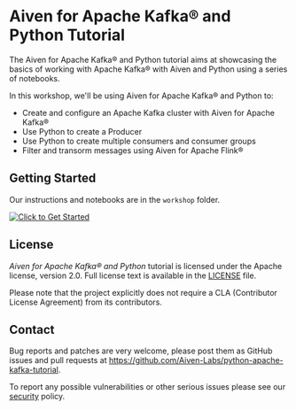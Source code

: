 # Aiven for Apache Kafka® and Python Tutorial

The Aiven for Apache Kafka®️ and Python tutorial aims at showcasing the basics of working with Apache Kafka® with Aiven and Python using a series of notebooks.

In this workshop, we'll be using Aiven for Apache Kafka®️ and Python to:

* Create and configure an Apache Kafka cluster with Aiven for Apache Kafka®️
* Use Python to create a Producer
* Use Python to create multiple consumers and consumer groups
* Filter and transorm messages using Aiven for Apache Flink®️

## Getting Started

Our instructions and notebooks are in the `workshop` folder.

[![Click to Get Started](https://img.shields.io/badge/Get%20Started!-a03586?style=for-the-badge)](./workshop/)

## License

_Aiven for Apache Kafka®️ and Python_ tutorial is licensed under the Apache license, version 2.0. Full license text is available in the [LICENSE](LICENSE) file.

Please note that the project explicitly does not require a CLA (Contributor License Agreement) from its contributors.

## Contact

Bug reports and patches are very welcome, please post them as GitHub issues and pull requests at https://github.com/Aiven-Labs/python-apache-kafka-tutorial.

To report any possible vulnerabilities or other serious issues please see our [security](SECURITY.md) policy.
